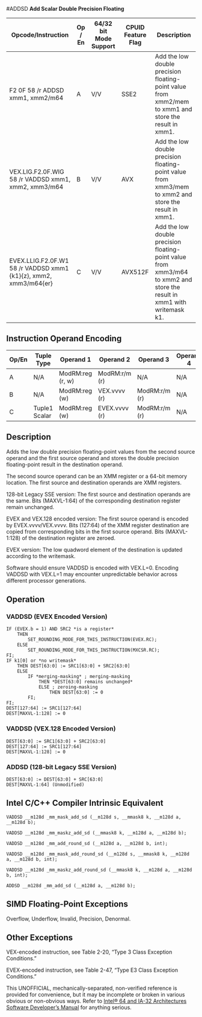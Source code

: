 #ADDSD
**Add Scalar Double Precision Floating**

| Opcode/Instruction                                               | Op / En | 64/32 bit Mode Support | CPUID Feature Flag | Description                                                                                                             |
| ---------------------------------------------------------------- | ------- | ---------------------- | ------------------ | ----------------------------------------------------------------------------------------------------------------------- |
| F2 0F 58 /r ADDSD xmm1, xmm2/m64                                 | A       | V/V                    | SSE2               | Add the low double precision floating-point value from xmm2/mem to xmm1 and store the result in xmm1.                   |
| VEX.LIG.F2.0F.WIG 58 /r VADDSD xmm1, xmm2, xmm3/m64              | B       | V/V                    | AVX                | Add the low double precision floating-point value from xmm3/mem to xmm2 and store the result in xmm1.                   |
| EVEX.LLIG.F2.0F.W1 58 /r VADDSD xmm1 {k1}{z}, xmm2, xmm3/m64{er} | C       | V/V                    | AVX512F            | Add the low double precision floating-point value from xmm3/m64 to xmm2 and store the result in xmm1 with writemask k1. |

## Instruction Operand Encoding

| Op/En | Tuple Type    | Operand 1        | Operand 2     | Operand 3     | Operand 4 |
| ----- | ------------- | ---------------- | ------------- | ------------- | --------- |
| A     | N/A           | ModRM:reg (r, w) | ModRM:r/m (r) | N/A           | N/A       |
| B     | N/A           | ModRM:reg (w)    | VEX.vvvv (r)  | ModRM:r/m (r) | N/A       |
| C     | Tuple1 Scalar | ModRM:reg (w)    | EVEX.vvvv (r) | ModRM:r/m (r) | N/A       |

## Description

Adds the low double precision floating-point values from the second source operand and the first source operand and stores the double precision floating-point result in the destination operand.

The second source operand can be an XMM register or a 64-bit memory location. The first source and destination operands are XMM registers.

128-bit Legacy SSE version: The first source and destination operands are the same. Bits (MAXVL-1:64) of the corresponding destination register remain unchanged.

EVEX and VEX.128 encoded version: The first source operand is encoded by EVEX.vvvv/VEX.vvvv. Bits (127:64) of the XMM register destination are copied from corresponding bits in the first source operand. Bits (MAXVL-1:128) of the destination register are zeroed.

EVEX version: The low quadword element of the destination is updated according to the writemask.

Software should ensure VADDSD is encoded with VEX.L=0. Encoding VADDSD with VEX.L=1 may encounter unpredictable behavior across different processor generations.

## Operation

### VADDSD (EVEX Encoded Version)

```
IF (EVEX.b = 1) AND SRC2 *is a register*
    THEN
        SET_ROUNDING_MODE_FOR_THIS_INSTRUCTION(EVEX.RC);
    ELSE
        SET_ROUNDING_MODE_FOR_THIS_INSTRUCTION(MXCSR.RC);
FI;
IF k1[0] or *no writemask*
    THEN DEST[63:0] := SRC1[63:0] + SRC2[63:0]
    ELSE
        IF *merging-masking* ; merging-masking
            THEN *DEST[63:0] remains unchanged*
            ELSE ; zeroing-masking
                THEN DEST[63:0] := 0
        FI;
FI;
DEST[127:64] := SRC1[127:64]
DEST[MAXVL-1:128] := 0

```

### VADDSD (VEX.128 Encoded Version)

```
DEST[63:0] := SRC1[63:0] + SRC2[63:0]
DEST[127:64] := SRC1[127:64]
DEST[MAXVL-1:128] := 0

```

### ADDSD (128-bit Legacy SSE Version)

```
DEST[63:0] := DEST[63:0] + SRC[63:0]
DEST[MAXVL-1:64] (Unmodified)

```

## Intel C/C++ Compiler Intrinsic Equivalent

```
VADDSD __m128d _mm_mask_add_sd (__m128d s, __mmask8 k, __m128d a, __m128d b);

```

```
VADDSD __m128d _mm_maskz_add_sd (__mmask8 k, __m128d a, __m128d b);

```

```
VADDSD __m128d _mm_add_round_sd (__m128d a, __m128d b, int);

```

```
VADDSD __m128d _mm_mask_add_round_sd (__m128d s, __mmask8 k, __m128d a, __m128d b, int);

```

```
VADDSD __m128d _mm_maskz_add_round_sd (__mmask8 k, __m128d a, __m128d b, int);

```

```
ADDSD __m128d _mm_add_sd (__m128d a, __m128d b);

```

## SIMD Floating-Point Exceptions

Overflow, Underflow, Invalid, Precision, Denormal.

## Other Exceptions

VEX-encoded instruction, see Table 2-20, “Type 3 Class Exception Conditions.”

EVEX-encoded instruction, see Table 2-47, “Type E3 Class Exception Conditions.”

This UNOFFICIAL, mechanically-separated, non-verified reference is provided for convenience, but it may be
incomplete or broken in various obvious or non-obvious
ways. Refer to [Intel® 64 and IA-32 Architectures Software Developer’s Manual](https://software.intel.com/en-us/download/intel-64-and-ia-32-architectures-sdm-combined-volumes-1-2a-2b-2c-2d-3a-3b-3c-3d-and-4) for anything serious.
